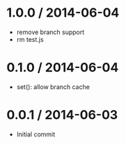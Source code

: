 
1.0.0 / 2014-06-04
==================

 * remove branch support
 * rm test.js

0.1.0 / 2014-06-04
==================

 * set(): allow branch cache

0.0.1 / 2014-06-03
==================

 * Initial commit


